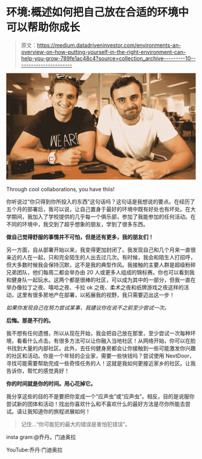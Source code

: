 # 环境:概述如何把自己放在合适的环境中可以帮助你成长

> 原文：<https://medium.datadriveninvestor.com/environments-an-overview-on-how-putting-yourself-in-the-right-environment-can-help-you-grow-789fe1ac48c4?source=collection_archive---------10----------------------->

![](img/100a1af4af7c3ca2c504eda09ec5e9c0.png)

Through cool collaborations, you have thiis!

你听说过“你只得到你所投入的东西”这句话吗？这句话是我想说的要点。在经历了五个月的部署后，我可以说，让自己置身于最好的环境中既有好处也有坏处。在大学期间，我加入了学校提供的几乎每一个俱乐部，参加了我能参加的任何活动。在不同的环境中，我交到了超乎想象的朋友，学到了很多东西。

**做自己觉得舒服的事情并不可怕，但是还有更多，我的朋友们！**

另一方面，自从部署开始以来，我变得更加封闭了。我发现自己和几个月来一直很亲近的人在一起，只和完全陌生的人出去过几次。有时候，我会和陌生人打招呼，但大多数时候我会保持沉默，这不是我的典型作风。我接触的主要人群是超级粉碎兄弟团队，他们每周二都会举办由 20 人或更多人组成的锦标赛。你也可以看到我和健身队一起玩水。这两个都是很棒的社区，可以成为其中的一部分，但我一直在举办像拉丁之夜、嘻哈之夜、卡拉 ok 之夜、柔术之夜和纸牌游戏之夜这样的活动，这里有很多房地产在部署，以拓展我的视野，我只需要迈出这一步！

*如果你发现自己在努力尝试某事，我建议你在说不之前至少尝试一次。*

**后悔。那是不行的。**

我不想有任何遗憾，所以从现在开始，我会把自己放在那里，至少尝试一次每种环境，看看什么点击。有很多方法可以让你融入当地社区！从网络开始，你可以在脸书找到大量的内部社区。此外，去任何健身房都会让你接触到一些可能激发你兴趣的社区和活动。你是一个年轻的企业家，需要一些快钱吗？尝试使用 NextDoor，寻找可能需要帮助完成一些奇怪任务的人！这就是我如何更接近家乡的社区。让我告诉你，帮忙的感觉真好！

**你的时间就是你的时间。用心花掉它。**

我分享这些的目的不是要把你变成一个“应声虫”或“应声虫”。相反，目的是说服你尝试新的团体和活动！找出你喜欢什么和不喜欢什么的最好方法是尽你所能去尝试。请让我知道你的旅程进展如何！

> 记住…“你可能犯的最大的错误是害怕犯错误”。

insta gram:@乔丹。门迪奥拉

YouTube:乔丹·门迪奥拉